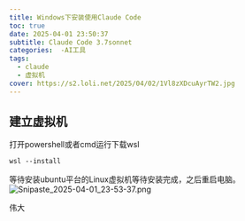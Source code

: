 ```yaml
---
title: Windows下安装使用Claude Code
toc: true
date: 2025-04-01 23:50:37
subtitle: Claude Code 3.7sonnet
categories:  -AI工具
tags: 
  - claude
  - 虚拟机
cover: https://s2.loli.net/2025/04/02/1Vl8zXDcuAyrTW2.jpg
---
```

## 建立虚拟机

打开powershell或者cmd运行下载wsl

```apache
wsl --install
```

等待安装ubuntu平台的Linux虚拟机等待安装完成，之后重启电脑。
![Snipaste_2025-04-01_23-53-37.png](https://s2.loli.net/2025/04/01/9hgjc2UMHqrwsBl.png)

伟大
